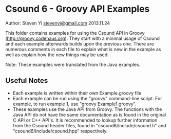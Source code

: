 # Csound 6 - Groovy API Examples
Author: Steven Yi <stevenyi@gmail.com>
2013.11.24

This folder contains examples for using the Csound API in Groovy (http://groovy.codehaus.org). They start with a minimal usage of Csound and each example afterwards builds upon the previous one.  There are numerous comments in each file to explain what is new in the example as well as explain how the new things may be used. 

Note: These examples were translated from the Java examples.

## Useful Notes

* Each example is written within their own Example.groovy file
* Each example can be run using the "groovy" command-line script.  For example, to run example 1, use "groovy Example1.groovy".
* These examples use the Java API from Groovy. The functions with the Java API do not have the same documentation as is found in the original C API or C++ API's.  It is recommended to lookup further information from the Csound header files, found in "csound6/include/csound.h" and "csound6/include/csound.hpp" respectively.

